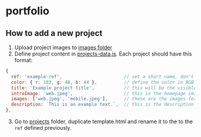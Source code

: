 # portfolio

## How to add a new project

1. Upload project images to [images folder](https://github.com/giomoz/portfolio/tree/master/projects/images)
2. Define project content in [projects-data.js](https://github.com/giomoz/portfolio/blob/master/js/projects-data.js).
Each project should have this format:
```js
{
  ref: 'example-ref',                       // set a short name, don't use spaces
  color: { r: 183, g: 48, b: 44 },          // define the color in RGB
  title: 'Example project title',           // this will be the visible title
  introImage: 'web.jpeg',                   // this is the homepage image
  images: ['web.jpeg', 'mobile.jpeg'],      // these are the images for the project view
  description: `This is an example text.`,  // this is the description for the project view
},
```
3. Go to [projects](https://github.com/giomoz/portfolio/tree/master/projects) folder, duplicate template.html and rename it to the to the `ref` defined previously. 
